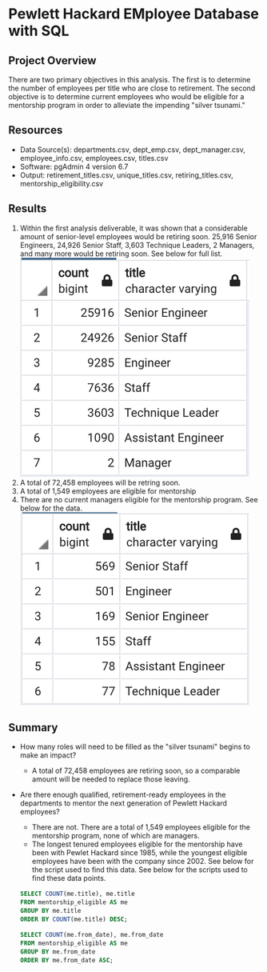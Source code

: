 # Pewlett Hackard EMployee Database with SQL

## Project Overview

There are two primary objectives in this analysis. The first is to determine the number of employees per title who are close to retirement. The second objective is to determine current employees who would be eligible for a mentorship program in order to alleviate the impending "silver tsunami."

## Resources

- Data Source(s): departments.csv, dept_emp.csv, dept_manager.csv, employee_info.csv, employees.csv, titles.csv
- Software: pgAdmin 4 version 6.7
- Output: retirement_titles.csv, unique_titles.csv, retiring_titles.csv, mentorship_eligibility.csv

## Results

1. Within the first analysis deliverable, it was shown that a considerable amount of senior-level employees would be retiring soon. 25,916 Senior Engineers, 24,926 Senior Staff, 3,603 Technique Leaders, 2 Managers, and many more would be retiring soon. See below for full list.
  ![retirement_count](Resources/retirement_count.png)
2. A total of 72,458 employees will be retring soon.
3. A total of 1,549 employees are eligible for mentorship
4. There are no current managers eligible for the mentorship program. See below for the data.
  ![mentorship_count](Resources/mentorship_count.png)

## Summary

- How many roles will need to be filled as the "silver tsunami" begins to make an impact?
  - A total of 72,458 employees are retiring soon, so a comparable amount will be needed to replace those leaving.
- Are there enough qualified, retirement-ready employees in the departments to mentor the next generation of Pewlett Hackard employees?
  - There are not. There are a total of 1,549 employees eligible for the mentorship program, none of which are managers.
  - The longest tenured employees eligible for the mentorship have been with Pewlet Hackard since 1985, while the youngest eligible employees have been with the company since 2002. See below for the script used to find this data. See below for the scripts used to find these data points.
  ```sql
  SELECT COUNT(me.title), me.title
  FROM mentorship_eligible AS me
  GROUP BY me.title
  ORDER BY COUNT(me.title) DESC;
  ```

  ```sql
  SELECT COUNT(me.from_date), me.from_date
  FROM mentorship_eligible AS me
  GROUP BY me.from_date
  ORDER BY me.from_date ASC;
  ```
